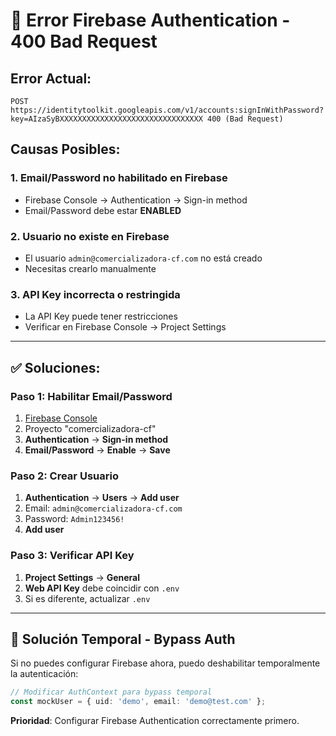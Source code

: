 # 🚨 Error Firebase Authentication - 400 Bad Request

## **Error Actual**:
```
POST https://identitytoolkit.googleapis.com/v1/accounts:signInWithPassword?key=AIzaSyBXXXXXXXXXXXXXXXXXXXXXXXXXXXXXXXX 400 (Bad Request)
```

## **Causas Posibles**:

### 1. **Email/Password no habilitado en Firebase**
- Firebase Console → Authentication → Sign-in method
- Email/Password debe estar **ENABLED**

### 2. **Usuario no existe en Firebase**
- El usuario `admin@comercializadora-cf.com` no está creado
- Necesitas crearlo manualmente

### 3. **API Key incorrecta o restringida**
- La API Key puede tener restricciones
- Verificar en Firebase Console → Project Settings

---

## ✅ **Soluciones**:

### **Paso 1: Habilitar Email/Password**
1. [Firebase Console](https://console.firebase.google.com/)
2. Proyecto "comercializadora-cf"
3. **Authentication** → **Sign-in method**
4. **Email/Password** → **Enable** → **Save**

### **Paso 2: Crear Usuario**
1. **Authentication** → **Users** → **Add user**
2. Email: `admin@comercializadora-cf.com`
3. Password: `Admin123456!`
4. **Add user**

### **Paso 3: Verificar API Key**
1. **Project Settings** → **General**
2. **Web API Key** debe coincidir con `.env`
3. Si es diferente, actualizar `.env`

---

## 🔧 **Solución Temporal - Bypass Auth**

Si no puedes configurar Firebase ahora, puedo deshabilitar temporalmente la autenticación:

```typescript
// Modificar AuthContext para bypass temporal
const mockUser = { uid: 'demo', email: 'demo@test.com' };
```

**Prioridad**: Configurar Firebase Authentication correctamente primero.
